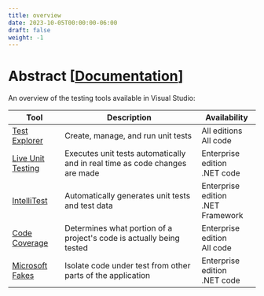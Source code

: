 ```yaml
---
title: overview
date: 2023-10-05T00:00:00-06:00
draft: false
weight: -1
---
```


# Abstract [[Documentation](https://learn.microsoft.com/en-us/visualstudio/test/improve-code-quality?view=vs-2022)]  

An overview of the testing tools available in Visual Studio:

| Tool                                     | Description                                                                 | Availability                             |
| ---------------------------------------- | --------------------------------------------------------------------------- | ---------------------------------------- |
| [Test Explorer](../../test-explorer)         | Create, manage, and run unit tests                                          | All editions <br /> All code             |
| [Live Unit Testing](../../live-unit-testing) | Executes unit tests automatically and in real time as code changes are made | Enterprise edition <br /> .NET code      |
| [IntelliTest](../../intellitest)             | Automatically generates unit tests and test data                            | Enterprise edition <br /> .NET Framework |
| [Code Coverage](../../code-coverage)         | Determines what portion of a project's code is actually being tested        | Enterprise edition <br /> All code       |
| [Microsoft Fakes](../../microsoft-fakes)     | Isolate code under test from other parts of the application                 | Enterprise edition <br /> .NET code      |